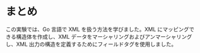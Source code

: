 # まとめ

この実験では、Go 言語で XML を扱う方法を学びました。XML にマッピングできる構造体を作成し、XML データをマーシャリングおよびアンマーシャリングし、XML 出力の構造を定義するためにフィールドタグを使用しました。
